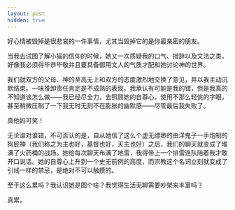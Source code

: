 ```yaml
---
layout: post
hidden: true
---
```


好心情被毁掉是很悲哀的一件事情，尤其当毁掉它的是你最亲密的朋友。

当我去试图了解小猫的信仰的时候，她又一次质疑我的口气、措辞以及文法之类，好像我必须得毕恭毕敬并且要具备御用文人的气质才配和她讨论神的世界。

我们就双方的父母、神的至高无上和双方的态度激烈地交换了意见，并以我主动沉默结束。一味推卸责任肯定是不成熟的表现。我承认有可能是我的错，但是我真的不知道该怎么做——我已经尽全力，去照顾她的自尊心，使用不那么轻佻的字眼，甚至稍微压制了一下我无时无刻不在膨胀的幽默感——尽管最后我失败了。

真他妈可笑！

无论谁对谁错，不可否认的是，自从她信了这么个虚无缥缈的由洋鬼子一手炮制的狗屁神（我们称之为主也好，基督也好，天主也好）之后，我们的聊天就变成了堆满了火药桶的战场。她给每次聊天布满了地雷，我得带上一个排雷连队陪着我才敢开口说话。她的自尊心上升到一个史无前例的高度，而宗教这个名词立刻就变成了引线一样的禁忌，是绝对不可以触摸的。

至于这么累吗？我认识她是图个啥？我觉得生活无聊需要吵架来丰富吗？

真累。
